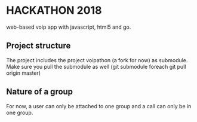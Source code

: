 # HACKATHON 2018

web-based voip app with javascript, html5 and go.

## Project structure

The project includes the project voipathon (a fork for now) as submodule. Make sure you pull the submodule as well (git submodule foreach git pull origin master)

## Nature of a group

For now, a user can only be attached to one group and a call can only be in one group.
